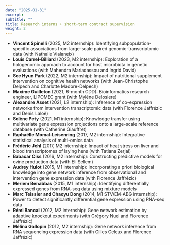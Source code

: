 ```yaml
---
date: "2025-01-31"
excerpt:
subtitle: ""
title: Research interns + short-term contract supervision
weight: 2
---
```


- **Vincent Spinelli** (2025, M2 internship): Identifying subpopulation-specific associations from large-scale paired genomic-transcriptomic data (with Nathalie Vialaneix)
- **Louis Carrel-Billiard** (2023, M2 internship): Exploration of a hologenomic approach to account for host microbiota in genetic evaluations (with Mahendra Mariadassou and Ingrid David)
- **See Hyun Park** (2022, M2 internship): Impact of nutritional supplement intervention on cognitive health networks (with Jean-Christophe Delpech and Charlotte Madore-Delpech)
- **Maxime Guilleton** (2021, 6-month CDD): Bioinformatics research engineer, LIPOMEC grant (with Mylène Delosiere)
- **Alexandre Asset** (2021, L2 internship): Inference of co-expression networks from intervention transcriptomic data (with Florence Jaffrézic and Denis Laloë)
- **Solène Pety** (2021, M1 internship): Knowledge transfer using multivariate gene expression projections onto a large-scale reference database (with Catherine Giauffret)
- **Raphaëlle Momal-Leisenring** (2017, M2 internship): Integrative statistical analysis of multi-omics data 
- **Frédéric Jehl** (2017, M2 internship): Impact of heat stress on liver and blood transcriptomes of laying hens (with Tatiana Zerjal)
- **Babacar Ciss** (2016, M2 internship): Constructing predictive models for ovine production data (with Eli Sellem)
- **Audrey Hulot** (2015, M1 internship): Incorporating a priori biological knowledge into gene network inference from observational and intervention gene expression data (with Florence Jaffrézic)
- **Meriem Benabbas** (2015, M1 internship): Identifying differentially expressed genes from RNA-seq data using mixture models 
- **Marc Teissier and Chaoyu Dong** (2014, M1 STV/EM-ABG internship): Power to detect significantly differential gene expression using RNA-seq data 
- **Rémi Bancal** (2012, M2 internship): Gene network estimation by adaptive knockout experiments (with Grégory Nuel and Florence Jaffrézic)
- **Mélina Gallopin** (2012, M2 internship): Gene network inference from RNA sequencing expression data (with Gilles Celeux and Florence Jaffrézic)
